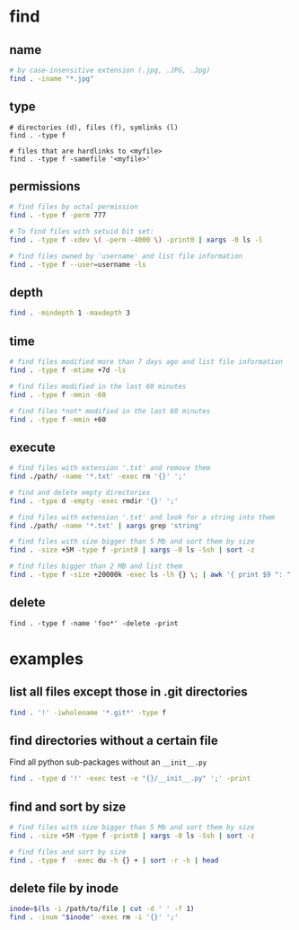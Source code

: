 # find

## name

```bash
# by case-insensitive extension (.jpg, .JPG, .Jpg)
find . -iname "*.jpg"
```


## type

```
# directories (d), files (f), symlinks (l)
find . -type f

# files that are hardlinks to <myfile>
find . -type f -samefile '<myfile>'
```


## permissions

```bash
# find files by octal permission
find . -type f -perm 777

# To find files with setuid bit set:
find . -type f -xdev \( -perm -4000 \) -print0 | xargs -0 ls -l

# find files owned by 'username' and list file information
find . -type f --user=username -ls
```


## depth

```bash
find . -mindepth 1 -maxdepth 3
```


## time

```bash
# find files modified more than 7 days ago and list file information
find . -type f -mtime +7d -ls

# find files modified in the last 60 minutes
find . -type f -mmin -60

# find files *not* modified in the last 60 minutes
find . -type f -mmin +60
```


## execute

```bash
# find files with extension '.txt' and remove them
find ./path/ -name '*.txt' -exec rm '{}' ';'

# find and delete empty directories
find . -type d -empty -exec rmdir '{}' ';'

# find files with extension '.txt' and look for a string into them
find ./path/ -name '*.txt' | xargs grep 'string'

# find files with size bigger than 5 Mb and sort them by size
find . -size +5M -type f -print0 | xargs -0 ls -Ssh | sort -z

# find files bigger than 2 MB and list them
find . -type f -size +20000k -exec ls -lh {} \; | awk '{ print $9 ": " $5 }'
```


## delete

```
find . -type f -name 'foo*' -delete -print
```


# examples

## list all files except those in .git directories

```bash
find . '!' -iwholename '*.git*' -type f
```

## find directories without a certain file

Find all python sub-packages without an `__init__.py`

```bash
find . -type d '!' -exec test -e "{}/__init__.py" ';' -print
```

## find and sort by size

```bash
# find files with size bigger than 5 Mb and sort them by size
find . -size +5M -type f -print0 | xargs -0 ls -Ssh | sort -z

# find files and sort by size
find . -type f  -exec du -h {} + | sort -r -h | head
```

## delete file by inode

```bash
inode=$(ls -i /path/to/file | cut -d ' ' -f 1)
find . -inum "$inode" -exec rm -i '{}' ';'
```
